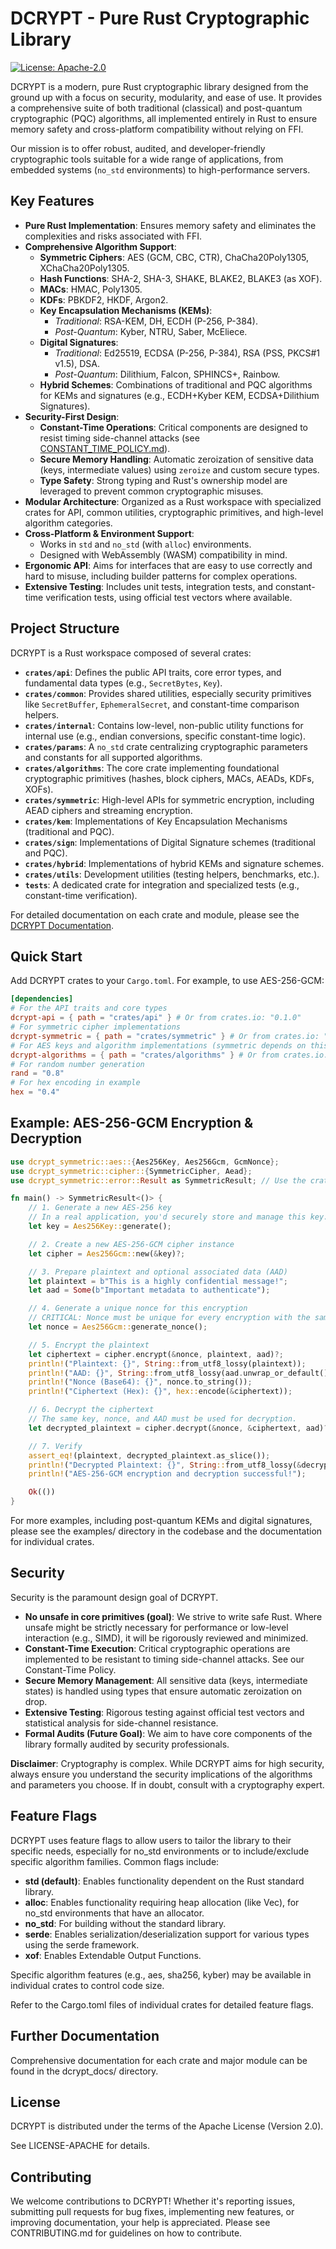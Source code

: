 # DCRYPT - Pure Rust Cryptographic Library

[![License: Apache-2.0](https://img.shields.io/badge/License-Apache%202.0-blue.svg)](https://opensource.org/licenses/Apache-2.0)
<!-- TO DO: other badges as appropriate, e.g., build status, crates.io version -->

DCRYPT is a modern, pure Rust cryptographic library designed from the ground up with a focus on security, modularity, and ease of use. It provides a comprehensive suite of both traditional (classical) and post-quantum cryptographic (PQC) algorithms, all implemented entirely in Rust to ensure memory safety and cross-platform compatibility without relying on FFI.

Our mission is to offer robust, audited, and developer-friendly cryptographic tools suitable for a wide range of applications, from embedded systems (`no_std` environments) to high-performance servers.

## Key Features

*   **Pure Rust Implementation**: Ensures memory safety and eliminates the complexities and risks associated with FFI.
*   **Comprehensive Algorithm Support**:
    *   **Symmetric Ciphers**: AES (GCM, CBC, CTR), ChaCha20Poly1305, XChaCha20Poly1305.
    *   **Hash Functions**: SHA-2, SHA-3, SHAKE, BLAKE2, BLAKE3 (as XOF).
    *   **MACs**: HMAC, Poly1305.
    *   **KDFs**: PBKDF2, HKDF, Argon2.
    *   **Key Encapsulation Mechanisms (KEMs)**:
        *   *Traditional*: RSA-KEM, DH, ECDH (P-256, P-384).
        *   *Post-Quantum*: Kyber, NTRU, Saber, McEliece.
    *   **Digital Signatures**:
        *   *Traditional*: Ed25519, ECDSA (P-256, P-384), RSA (PSS, PKCS#1 v1.5), DSA.
        *   *Post-Quantum*: Dilithium, Falcon, SPHINCS+, Rainbow.
    *   **Hybrid Schemes**: Combinations of traditional and PQC algorithms for KEMs and signatures (e.g., ECDH+Kyber KEM, ECDSA+Dilithium Signatures).
*   **Security-First Design**:
    *   **Constant-Time Operations**: Critical components are designed to resist timing side-channel attacks (see [CONSTANT_TIME_POLICY.md](./CONSTANT_TIME_POLICY.md)).
    *   **Secure Memory Handling**: Automatic zeroization of sensitive data (keys, intermediate values) using `zeroize` and custom secure types.
    *   **Type Safety**: Strong typing and Rust's ownership model are leveraged to prevent common cryptographic misuses.
*   **Modular Architecture**: Organized as a Rust workspace with specialized crates for API, common utilities, cryptographic primitives, and high-level algorithm categories.
*   **Cross-Platform & Environment Support**:
    *   Works in `std` and `no_std` (with `alloc`) environments.
    *   Designed with WebAssembly (WASM) compatibility in mind.
*   **Ergonomic API**: Aims for interfaces that are easy to use correctly and hard to misuse, including builder patterns for complex operations.
*   **Extensive Testing**: Includes unit tests, integration tests, and constant-time verification tests, using official test vectors where available.

## Project Structure

DCRYPT is a Rust workspace composed of several crates:

*   **`crates/api`**: Defines the public API traits, core error types, and fundamental data types (e.g., `SecretBytes`, `Key`).
*   **`crates/common`**: Provides shared utilities, especially security primitives like `SecretBuffer`, `EphemeralSecret`, and constant-time comparison helpers.
*   **`crates/internal`**: Contains low-level, non-public utility functions for internal use (e.g., endian conversions, specific constant-time logic).
*   **`crates/params`**: A `no_std` crate centralizing cryptographic parameters and constants for all supported algorithms.
*   **`crates/algorithms`**: The core crate implementing foundational cryptographic primitives (hashes, block ciphers, MACs, AEADs, KDFs, XOFs).
*   **`crates/symmetric`**: High-level APIs for symmetric encryption, including AEAD ciphers and streaming encryption.
*   **`crates/kem`**: Implementations of Key Encapsulation Mechanisms (traditional and PQC).
*   **`crates/sign`**: Implementations of Digital Signature schemes (traditional and PQC).
*   **`crates/hybrid`**: Implementations of hybrid KEMs and signature schemes.
*   **`crates/utils`**: Development utilities (testing helpers, benchmarks, etc.).
*   **`tests`**: A dedicated crate for integration and specialized tests (e.g., constant-time verification).

For detailed documentation on each crate and module, please see the [DCRYPT Documentation](./dcrypt_docs/README.md).

## Quick Start

Add DCRYPT crates to your `Cargo.toml`. For example, to use AES-256-GCM:

```toml
[dependencies]
# For the API traits and core types
dcrypt-api = { path = "crates/api" } # Or from crates.io: "0.1.0"
# For symmetric cipher implementations
dcrypt-symmetric = { path = "crates/symmetric" } # Or from crates.io: "0.1.0"
# For AES keys and algorithm implementations (symmetric depends on this)
dcrypt-algorithms = { path = "crates/algorithms" } # Or from crates.io: "0.1.0"
# For random number generation
rand = "0.8"
# For hex encoding in example
hex = "0.4"
```

## Example: AES-256-GCM Encryption & Decryption

```rust
use dcrypt_symmetric::aes::{Aes256Key, Aes256Gcm, GcmNonce};
use dcrypt_symmetric::cipher::{SymmetricCipher, Aead};
use dcrypt_symmetric::error::Result as SymmetricResult; // Use the crate-specific Result

fn main() -> SymmetricResult<()> {
    // 1. Generate a new AES-256 key
    // In a real application, you'd securely store and manage this key.
    let key = Aes256Key::generate();

    // 2. Create a new AES-256-GCM cipher instance
    let cipher = Aes256Gcm::new(&key)?;

    // 3. Prepare plaintext and optional associated data (AAD)
    let plaintext = b"This is a highly confidential message!";
    let aad = Some(b"Important metadata to authenticate");

    // 4. Generate a unique nonce for this encryption
    // CRITICAL: Nonce must be unique for every encryption with the same key.
    let nonce = Aes256Gcm::generate_nonce();

    // 5. Encrypt the plaintext
    let ciphertext = cipher.encrypt(&nonce, plaintext, aad)?;
    println!("Plaintext: {}", String::from_utf8_lossy(plaintext));
    println!("AAD: {}", String::from_utf8_lossy(aad.unwrap_or_default()));
    println!("Nonce (Base64): {}", nonce.to_string());
    println!("Ciphertext (Hex): {}", hex::encode(&ciphertext));

    // 6. Decrypt the ciphertext
    // The same key, nonce, and AAD must be used for decryption.
    let decrypted_plaintext = cipher.decrypt(&nonce, &ciphertext, aad)?;

    // 7. Verify
    assert_eq!(plaintext, decrypted_plaintext.as_slice());
    println!("Decrypted Plaintext: {}", String::from_utf8_lossy(&decrypted_plaintext));
    println!("AES-256-GCM encryption and decryption successful!");

    Ok(())
}
```

For more examples, including post-quantum KEMs and digital signatures, please see the examples/ directory in the codebase and the documentation for individual crates.

## Security

Security is the paramount design goal of DCRYPT.

* **No unsafe in core primitives (goal)**: We strive to write safe Rust. Where unsafe might be strictly necessary for performance or low-level interaction (e.g., SIMD), it will be rigorously reviewed and minimized.
* **Constant-Time Execution**: Critical cryptographic operations are implemented to be resistant to timing side-channel attacks. See our Constant-Time Policy.
* **Secure Memory Management**: All sensitive data (keys, intermediate states) is handled using types that ensure automatic zeroization on drop.
* **Extensive Testing**: Rigorous testing against official test vectors and statistical analysis for side-channel resistance.
* **Formal Audits (Future Goal)**: We aim to have core components of the library formally audited by security professionals.

**Disclaimer**: Cryptography is complex. While DCRYPT aims for high security, always ensure you understand the security implications of the algorithms and parameters you choose. If in doubt, consult with a cryptography expert.

## Feature Flags

DCRYPT uses feature flags to allow users to tailor the library to their specific needs, especially for no_std environments or to include/exclude specific algorithm families. Common flags include:

* **std (default)**: Enables functionality dependent on the Rust standard library.
* **alloc**: Enables functionality requiring heap allocation (like Vec), for no_std environments that have an allocator.
* **no_std**: For building without the standard library.
* **serde**: Enables serialization/deserialization support for various types using the serde framework.
* **xof**: Enables Extendable Output Functions.

Specific algorithm features (e.g., aes, sha256, kyber) may be available in individual crates to control code size.

Refer to the Cargo.toml files of individual crates for detailed feature flags.

## Further Documentation

Comprehensive documentation for each crate and major module can be found in the dcrypt_docs/ directory.

## License

DCRYPT is distributed under the terms of the Apache License (Version 2.0).

See LICENSE-APACHE for details.

## Contributing

We welcome contributions to DCRYPT! Whether it's reporting issues, submitting pull requests for bug fixes, implementing new features, or improving documentation, your help is appreciated. Please see CONTRIBUTING.md for guidelines on how to contribute.